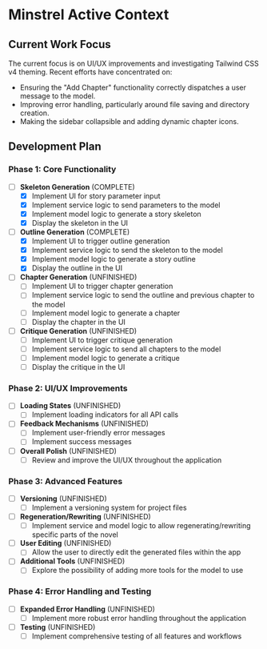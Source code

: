 # Minstrel Active Context

## Current Work Focus

The current focus is on UI/UX improvements and investigating Tailwind CSS v4 theming. Recent efforts have concentrated on:

*   Ensuring the "Add Chapter" functionality correctly dispatches a user message to the model.
*   Improving error handling, particularly around file saving and directory creation.
*   Making the sidebar collapsible and adding dynamic chapter icons.

## Development Plan

### Phase 1: Core Functionality

- [ ] **Skeleton Generation** (COMPLETE)
    - [x] Implement UI for story parameter input
    - [x] Implement service logic to send parameters to the model
    - [x] Implement model logic to generate a story skeleton
    - [x] Display the skeleton in the UI
- [ ] **Outline Generation** (COMPLETE)
    - [x] Implement UI to trigger outline generation
    - [x] Implement service logic to send the skeleton to the model
    - [x] Implement model logic to generate a story outline
    - [x] Display the outline in the UI
- [ ] **Chapter Generation** (UNFINISHED)
    - [ ] Implement UI to trigger chapter generation
    - [ ] Implement service logic to send the outline and previous chapter to the model
    - [ ] Implement model logic to generate a chapter
    - [ ] Display the chapter in the UI
- [ ] **Critique Generation** (UNFINISHED)
    - [ ] Implement UI to trigger critique generation
    - [ ] Implement service logic to send all chapters to the model
    - [ ] Implement model logic to generate a critique
    - [ ] Display the critique in the UI

### Phase 2: UI/UX Improvements

- [ ] **Loading States** (UNFINISHED)
    - [ ] Implement loading indicators for all API calls
- [ ] **Feedback Mechanisms** (UNFINISHED)
    - [ ] Implement user-friendly error messages
    - [ ] Implement success messages
- [ ] **Overall Polish** (UNFINISHED)
    - [ ] Review and improve the UI/UX throughout the application

### Phase 3: Advanced Features

- [ ] **Versioning** (UNFINISHED)
    - [ ] Implement a versioning system for project files
- [ ] **Regeneration/Rewriting** (UNFINISHED)
    - [ ] Implement service and model logic to allow regenerating/rewriting specific parts of the novel
- [ ] **User Editing** (UNFINISHED)
    - [ ] Allow the user to directly edit the generated files within the app
- [ ] **Additional Tools** (UNFINISHED)
    - [ ] Explore the possibility of adding more tools for the model to use

### Phase 4: Error Handling and Testing

- [ ] **Expanded Error Handling** (UNFINISHED)
    - [ ] Implement more robust error handling throughout the application
- [ ] **Testing** (UNFINISHED)
    - [ ] Implement comprehensive testing of all features and workflows

